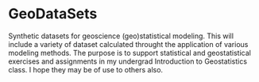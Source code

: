 # GeoDataSets
Synthetic datasets for geoscience (geo)statistical modeling.  This will include a variety of dataset calculated throught the application of various modeling methods.  The purpose is to support statistical and geostatistical exercises and assignments in my undergrad Introduction to Geostatistics class.  I hope they may be of use to others also.
